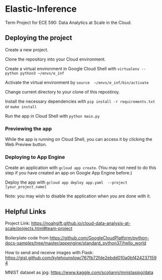 # Elastic-Inference
Term Project for ECE 590: Data Analytics at Scale in the Cloud. 

## Deploying the project

Create a new project. 

Clone the repository into your Cloud environment.

Create a virtual environment in Google Cloud Shell with  ```virtualenv --python python3 ~/envs/e_inf ```

Activate the virtual environment by ```source  ~/envs/e_inf/bin/activate```

Change current directory to your clone of this repostiroy.

Install the necessary dependencies with ```pip install -r requirements.txt``` or ```make install```

Run the app in Cloud Shell with ```python main.py```

### Previewing the app

While the app is running on Cloud Shell, you can access it by clicking the Web Preview button. 

### Deploying to App Engine
Create an application with ```gcloud app create```. (You may not need to do this step if you have created an app on Google App Engine before.)

Deploy the app with ```gcloud app deploy app.yaml  --project [your_project_name]```

Note: you may wish to disable the application when you are done with it. 


## Helpful Links

Project Link: https://noahgift.github.io/cloud-data-analysis-at-scale/projects.html#team-project

Boilerplate code from https://github.com/GoogleCloudPlatform/python-docs-samples/tree/master/appengine/standard_python37/hello_world

How to send and receive images with Flask: https://gist.github.com/kylehounslow/767fb72fde2ebdd010a0bf4242371594

MNIST dataset as jpg: https://www.kaggle.com/scolianni/mnistasjpg/data

